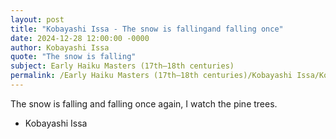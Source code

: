 ```yaml
---
layout: post
title: "Kobayashi Issa - The snow is fallingand falling once"
date: 2024-12-28 12:00:00 -0000
author: Kobayashi Issa
quote: "The snow is falling"
subject: Early Haiku Masters (17th–18th centuries)
permalink: /Early Haiku Masters (17th–18th centuries)/Kobayashi Issa/Kobayashi Issa - The snow is fallingand falling once
---
```


The snow is falling
and falling once again,
I watch the pine trees.

- Kobayashi Issa
